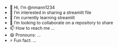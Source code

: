 - 👋 Hi, I’m @nmann1234
- 👀 I’m interested in sharing a streamlit file
- 🌱 I’m currently learning streamlit
- 💞️ I’m looking to collaborate on a repository to share
- 📫 How to reach me ...
- 😄 Pronouns: ...
- ⚡ Fun fact: ...

<!---
nmann1234/nmann1234 is a ✨ special ✨ repository because its `README.md` (this file) appears on your GitHub profile.
You can click the Preview link to take a look at your changes.
--->
